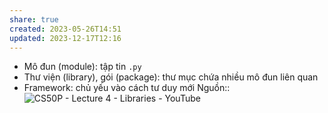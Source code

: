 ```yaml
---
share: true
created: 2023-05-26T14:51
updated: 2023-12-17T12:16
---
```

- Mô đun (module): tập tin `.py`
- Thư viện (library), gói (package): thư mục chứa nhiều mô đun liên quan
- Framework: chủ yếu vào cách tư duy mới
Nguồn:: ![CS50P - Lecture 4 - Libraries - YouTube](https://youtu.be/MztLZWibctI)
